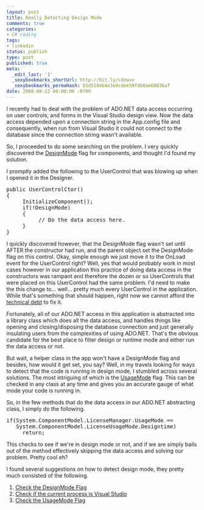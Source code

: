 ```yaml
---
layout: post
title: Really Detecting Design Mode
comments: true
categories:
- C# coding
tags:
- linkedin
status: publish
type: post
published: true
meta:
  _edit_last: '1'
  _sexybookmarks_shortUrl: http://bit.ly/cdzwxx
  _sexybookmarks_permaHash: b1d518eb4e3e9cdee59fdb8ae68036af
date: 2008-08-22 00:00:00 -0700
---
```

I recently had to deal with the problem of ADO.NET data access occurring on user controls, and forms in the Visual Studio design view.  Now the data access depended upon a connection string in the App.config file and consequently, when run from Visual Studio it could not connect to the database since the connection string wasn't available.

So, I proceeded to do some searching on the problem.  I very quickly discovered the <a href="http://msdn.microsoft.com/en-us/library/system.componentmodel.component.designmode.aspx">DesignMode</a> flag for components, and thought I'd found my solution.

I promptly added the following to the UserControl that was blowing up when I opened it in the Designer.

<pre lang="csharp" line="1">
public UserControlCtor()
{
     InitializeComponent();
     if(!DesignMode)
     {
          // Do the data access here.
     }
}
</pre>

I quickly discovered however, that the DesignMode flag wasn't set until AFTER the constructor had run, and the parent object set the DesignMode flag on this control.  Okay, simple enough we just move it to the OnLoad event for the UserControl right?  Well, yes that would probably work in most cases however in our application this practice of doing data access in the constructors was rampant and therefore the dozen or so UserControls that were placed on this UserControl had the same problem.  I'd need to make the this change to... well... pretty much every UserControl in the application.  While that's something that should happen, right now we cannot afford the <a href="http://www.martinfowler.com/bliki/TechnicalDebt.html">technical debt</a> to fix it.

Fortunately, all of our ADO.NET access in this application is abstracted into a library class which does all the data access, and handles things like opening and closing/disposing the database connection and just generally insulating users from the complexities of using ADO.NET.  That's the obvious candidate for the best place to filter design or runtime mode and either run the data access or not.

But wait, a helper class in the app won't have a DesignMode flag and besides, how would it get set, you say?  Well, in my travels looking for ways to detect that the code is running in design mode, I stumbled across several solutions.  The most intriguing of which is the <a href="http://msdn.microsoft.com/en-us/library/system.componentmodel.licensemanager.usagemode.aspx">UsageMode</a> flag.  This can be checked in any class at any time and gives you an accurate gauge of what mode your code is running in.

So, in the few methods that do the data access in our ADO.NET abstracting class, I simply do the following.

<pre lang="csharp" line="1">
if(System.ComponentModel.LicenseManager.UsageMode ==
   System.ComponentModel.LicenseUsageMode.Designtime)
     return;
</pre>

This checks to see if we're in design mode or not, and if we are simply bails out of the method effectively skipping the data access and solving our problem.  Pretty cool eh?

I found several suggestions on how to detect design mode, they pretty much consisted of the following.
<ol>
  <li><a href="http://www.euforik.com/blog/post/2008/07/Knowing-if-youre-in-design-mode.aspx">Check the DesignMode Flag</a>
  </li>
  <li><a href="http://devintelligence.com/blogs/netadventures/archive/2005/04/29/620.aspx">Check if the current process is Visual Studio</a>
  </li>
  <li><a href="http://www.devnewsgroups.net/group/microsoft.public.dotnet.framework.windowsforms/topic4403.aspx">Check the UsageMode Flag</a>
  </li>
</ol>
